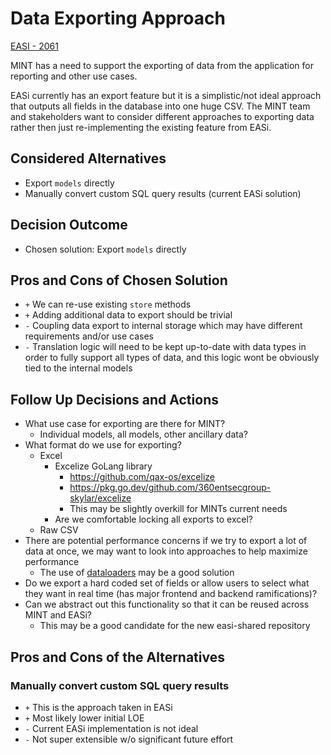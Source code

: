 # Data Exporting Approach

[EASI - 2061](https://jiraent.cms.gov/browse/EASI-2061)

MINT has a need to support the exporting of data from the application for reporting and other use cases.

EASi currently has an export feature but it is a simplistic/not ideal approach that outputs all fields in the database into one huge CSV. The MINT team and stakeholders want to consider different approaches to exporting data rather then just re-implementing the existing feature from EASi.

## Considered Alternatives
* Export `models` directly
* Manually convert custom SQL query results (current EASi solution)

## Decision Outcome
* Chosen solution: Export `models` directly

## Pros and Cons of Chosen Solution
* `+` We can re-use existing `store` methods
* `+` Adding additional data to export should be trivial
* `-` Coupling data export to internal storage which may have different requirements and/or use cases
* `-` Translation logic will need to be kept up-to-date with data types in order to fully support all types of data, and this logic wont be obviously tied to the internal models

## Follow Up Decisions and Actions
* What use case for exporting are there for MINT?
  * Individual models, all models, other ancillary data? 
* What format do we use for exporting?
  * Excel
    * Excelize GoLang library
      * https://github.com/qax-os/excelize
      * https://pkg.go.dev/github.com/360entsecgroup-skylar/excelize
      * This may be slightly overkill for MINTs current needs
    * Are we comfortable locking all exports to excel?
  * Raw CSV
* There are potential performance concerns if we try to export a lot of data at once, we may want to look into approaches to help maximize performance
  * The use of [dataloaders](https://gqlgen.com/reference/dataloaders/) may be a good solution
* Do we export a hard coded set of fields or allow users to select what they want in real time (has major frontend and backend ramifications)?
* Can we abstract out this functionality so that it can be reused across MINT and EASi?
  * This may be a good candidate for the new easi-shared repository

## Pros and Cons of the Alternatives

### Manually convert custom SQL query results
* `+` This is the approach taken in EASi
* `+` Most likely lower initial LOE
* `-` Current EASi implementation is not ideal
* `-` Not super extensible w/o significant future effort
